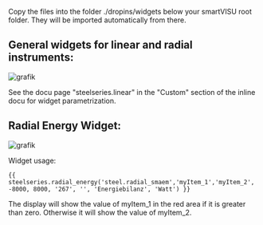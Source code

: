Copy the files into the folder ./dropins/widgets below your smartVISU root folder. They will be imported automatically from there.

## General widgets for linear and radial instruments:
![grafik](https://github.com/user-attachments/assets/dc44954b-89d3-4487-bd4d-c7882463ff82)

See the docu page "steelseries.linear" in the "Custom" section of the inline docu for widget parametrization.


## Radial Energy Widget:

![grafik](https://github.com/user-attachments/assets/84f92183-4c80-4a63-aa9c-a3ae218c1d45)

Widget usage:
```
{{ steelseries.radial_energy('steel.radial_smaem','myItem_1','myItem_2', -8000, 8000, '267', '', 'Energiebilanz', 'Watt') }}
```
The display will show the value of myItem_1 in the red area if it is greater than zero. Otherwise it will show the value of myItem_2.
